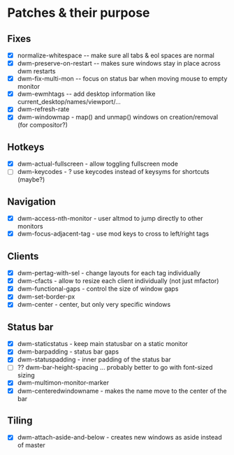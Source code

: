 # Patches & their purpose

## Fixes
- [x] normalize-whitespace -- make sure all tabs & eol spaces are normal
- [x] dwm-preserve-on-restart -- makes sure windows stay in place across dwm restarts
- [x] dwm-fix-multi-mon -- focus on status bar when moving mouse to empty monitor
- [x] dwm-ewmhtags -- add desktop information like current_desktop/names/viewport/...
- [x] dwm-refresh-rate
- [x] dwm-windowmap - map() and unmap() windows on creation/removal (for compositor?)

## Hotkeys
- [x] dwm-actual-fullscreen - allow toggling fullscreen mode
- [ ] dwm-keycodes - ? use keycodes instead of keysyms for shortcuts (maybe?)

## Navigation
- [x] dwm-access-nth-monitor - user altmod to jump directly to other monitors
- [x] dwm-focus-adjacent-tag - use mod keys to cross to left/right tags

## Clients
- [x] dwm-pertag-with-sel - change layouts for each tag individually
- [x] dwm-cfacts - allow to resize each client individually (not just mfactor)
- [x] dwm-functional-gaps - control the size of window gaps
- [x] dwm-set-border-px
- [x] dwm-center - center, but only very specific windows

## Status bar
- [x] dwm-staticstatus - keep main statusbar on a static monitor
- [x] dwm-barpadding  - status bar gaps
- [x] dwm-statuspadding - inner padding of the status bar
- [ ] ?? dwm-bar-height-spacing ... probably better to go with font-sized sizing
- [x] dwm-multimon-monitor-marker
- [x] dwm-centeredwindowname - makes the name move to the center of the bar

## Tiling
- [x] dwm-attach-aside-and-below - creates new windows as aside instead of master

